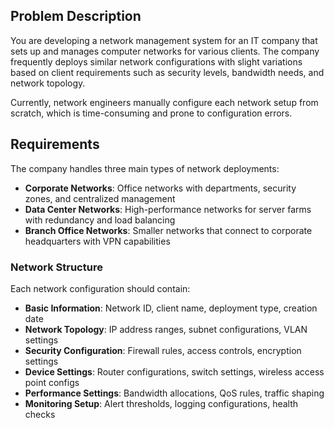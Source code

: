 ## Problem Description

You are developing a network management system for an IT company that sets up and manages computer networks for various clients. The company frequently deploys similar network configurations with slight variations based on client requirements such as security levels, bandwidth needs, and network topology.

Currently, network engineers manually configure each network setup from scratch, which is time-consuming and prone to configuration errors.

## Requirements

The company handles three main types of network deployments:

- **Corporate Networks**: Office networks with departments, security zones, and centralized management
- **Data Center Networks**: High-performance networks for server farms with redundancy and load balancing
- **Branch Office Networks**: Smaller networks that connect to corporate headquarters with VPN capabilities

### Network Structure

Each network configuration should contain:

- **Basic Information**: Network ID, client name, deployment type, creation date
- **Network Topology**: IP address ranges, subnet configurations, VLAN settings
- **Security Configuration**: Firewall rules, access controls, encryption settings
- **Device Settings**: Router configurations, switch settings, wireless access point configs
- **Performance Settings**: Bandwidth allocations, QoS rules, traffic shaping
- **Monitoring Setup**: Alert thresholds, logging configurations, health checks
